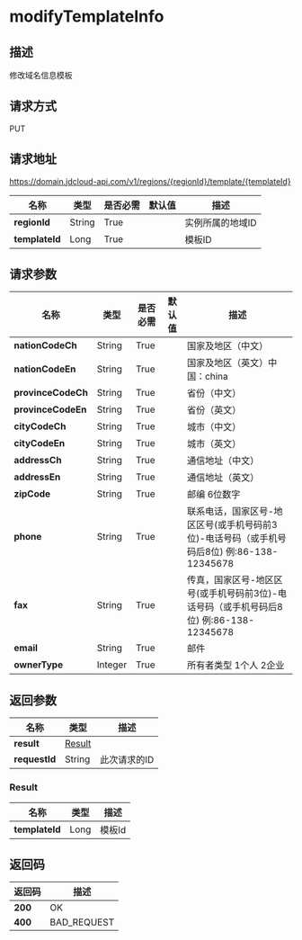 # modifyTemplateInfo


## 描述
修改域名信息模板

## 请求方式
PUT

## 请求地址
https://domain.jdcloud-api.com/v1/regions/{regionId}/template/{templateId}

|名称|类型|是否必需|默认值|描述|
|---|---|---|---|---|
|**regionId**|String|True| |实例所属的地域ID|
|**templateId**|Long|True| |模板ID|

## 请求参数
|名称|类型|是否必需|默认值|描述|
|---|---|---|---|---|
|**nationCodeCh**|String|True| |国家及地区（中文）|
|**nationCodeEn**|String|True| |国家及地区（英文）中国：china|
|**provinceCodeCh**|String|True| |省份（中文）|
|**provinceCodeEn**|String|True| |省份（英文）|
|**cityCodeCh**|String|True| |城市（中文）|
|**cityCodeEn**|String|True| |城市（英文）|
|**addressCh**|String|True| |通信地址（中文）|
|**addressEn**|String|True| |通信地址（英文）|
|**zipCode**|String|True| |邮编 6位数字|
|**phone**|String|True| |联系电话，国家区号-地区区号(或手机号码前3位)-电话号码（或手机号码后8位) 例:86-138-12345678|
|**fax**|String|True| |传真，国家区号-地区区号(或手机号码前3位)-电话号码（或手机号码后8位) 例:86-138-12345678|
|**email**|String|True| |邮件|
|**ownerType**|Integer|True| |所有者类型  1个人 2企业|


## 返回参数
|名称|类型|描述|
|---|---|---|
|**result**|[Result](modifyTemplateInfo#result)| |
|**requestId**|String|此次请求的ID|

### <div id="Result">Result</div>
|名称|类型|描述|
|---|---|---|
|**templateId**|Long|模板Id|

## 返回码
|返回码|描述|
|---|---|
|**200**|OK|
|**400**|BAD_REQUEST|

